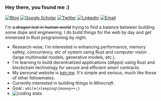 ### Hey there, you found me :)

[![Blog](https://img.shields.io/badge/Blog-F0773A?style=flat-square&logo=firefox-browser&logoColor=white)](https://blog-keir.vercel.app)
[![Google Scholar](https://img.shields.io/badge/Google_Scholar-4284F3?style=flat-square&logo=googlescholar&logoColor=white)](https://scholar.google.com/citations?hl=en&user=NaXS1_4AAAAJ)
[![Twitter](https://img.shields.io/badge/Twitter-0F141A?style=flat-square&logo=x&logoColor=white)](https://twitter.com/manishyoudumb)
[![Linkedin](https://img.shields.io/badge/LinkedIn-0B65C2?style=flat-square&logo=linkedin&logoColor=white)](https://www.linkedin.com/in/mxnish)
[![Email](https://img.shields.io/badge/Email-EA4335?style=flat-square&logo=gmail&logoColor=white)](mailto:officiallymanishh@gmail.com)



I'm ~~a dragon lost in human world~~ trying to find a balance between building some dope and engineering. I do build things for the web by day and get immersed in Rust programming by night.

-  Research-wise, I'm interested in enhancing performance, memory safety, concurrency, etc of system using Rust and computer vision (large multimodal models, generative models, etc.).
-  I'm learning to build decentralized applications (dApps) using Rust and blockchain technology for secure and efficient smart contracts.
-  My personal website is [keir.me](https://keir.vercel.app). It's simple and serious, much like those of other fellowmates.
-  Currently interested in building things in *Minecraft*.
-  Goal : `while(sleeping){money++;}`
- ![coding stats](https://img.shields.io/endpoint?url=https://wakapi.dev/api/compat/shields/v1/egoist/interval:30_days&label=coding%20stats%20last%2030d&color=FF4136)
